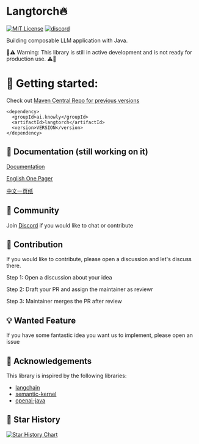 
# Langtorch🔥
[![MIT License](https://img.shields.io/badge/License-MIT-green.svg)](https://choosealicense.com/licenses/mit/)
[![discord](https://img.shields.io/discord/1094297543078326403)](https://discord.gg/BUSyZQAPvm)

Building composable LLM application with Java.

🚨⚠️ Warning: This library is still in active development and is not ready for production use. ⚠️🚨


# 🚀 Getting started: 

Check out [Maven Central Repo for previous versions](https://central.sonatype.com/artifact/ai.knowly/langtorch/)
```
<dependency>
  <groupId>ai.knowly</groupId>
  <artifactId>langtorch</artifactId>
  <version>VERSION</version>
</dependency>
```

## 📄 Documentation (still working on it)

[Documentation](https://knowly-ai.gitbook.io/langtorch/)

[English One Pager](https://knowly-ai.gitbook.io/langtorch/eng-langtorch-one-pager) 

[中文一页纸](https://knowly-ai.gitbook.io/langtorch/zhong-wen-langtorch-one-pager)


##  💫 Community
Join [Discord](https://discord.gg/BUSyZQAPvm) if you would like to chat or contribute

## 👥 Contribution
If you would like to contribute, please open a discussion and let's discuss there.

Step 1: Open a discussion about your idea

Step 2: Draft your PR and assign the maintainer as reviewr

Step 3: Maintainer merges the PR after review


## 💡 Wanted Feature
If you have some fantastic idea you want us to implement, please open an issue

## 🙏 Acknowledgements
This library is inspired by the following libraries:
 - [langchain](https://github.com/hwchase17/langchain)
 - [semantic-kernel](https://github.com/microsoft/semantic-kernel)
 - [openai-java](https://github.com/TheoKanning/openai-java)


##  🌟 Star History

[![Star History Chart](https://api.star-history.com/svg?repos=Knowly-ai/langtorch&type=Timeline)](https://star-history.com/#Knowly-ai/langtorch&Timeline)

